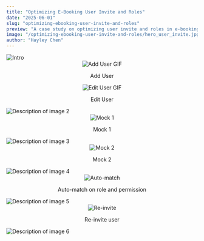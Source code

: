 ```yaml
---
title: "Optimizing E-Booking User Invite and Roles"
date: "2025-06-01"
slug: "optimizing-ebooking-user-invite-and-roles"
preview: "A case study on optimizing user invite and roles in e-booking."
image: "/optimizing-ebooking-user-invite-and-roles/hero_user_invite.jpg"
author: "Hayley Chen"
---
```


<img src="/optimizing-ebooking-user-invite-and-roles/u01.jpg" alt="Intro" />

<div align="center">
  <img src="/optimizing-ebooking-user-invite-and-roles/btw_12_add_user.gif" alt="Add User GIF"/>
  <p>Add User</p>
  <img src="/optimizing-ebooking-user-invite-and-roles/btw_12_edit_user.gif" alt="Edit User GIF"/>
  <p>Edit User</p>
</div>

<img src="/optimizing-ebooking-user-invite-and-roles/u02.jpg" alt="Description of image 2" />
<div align="center">
  <img src="/optimizing-ebooking-user-invite-and-roles/btw_23_mock_1.gif" alt="Mock 1" />
  <p>Mock 1</p>
</div>
<img src="/optimizing-ebooking-user-invite-and-roles/u03.jpg" alt="Description of image 3" />
<div align="center">
  <img src="/optimizing-ebooking-user-invite-and-roles/btw_34_mock_2.gif" alt="Mock 2" />
  <p>Mock 2</p>
</div>
<img src="/optimizing-ebooking-user-invite-and-roles/u04.jpg" alt="Description of image 4" />
<div align="center">
  <img src="/optimizing-ebooking-user-invite-and-roles/btw_45_automatch.gif" alt="Auto-match" />
  <p>Auto-match on role and permission</p>
</div>
<img src="/optimizing-ebooking-user-invite-and-roles/u05.jpg" alt="Description of image 5" />
<div align="center">
  <img src="/optimizing-ebooking-user-invite-and-roles/btw_56_reinvite.gif" alt="Re-invite" />
  <p>Re-invite user</p>
</div>
<img src="/optimizing-ebooking-user-invite-and-roles/u06.jpg" alt="Description of image 6" />